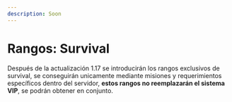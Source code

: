 ```yaml
---
description: Soon
---
```


# Rangos: Survival

Después de la actualización 1.17 se introducirán los rangos exclusivos de survival, se conseguirán unicamente mediante misiones y requerimientos específicos dentro del servidor, **estos rangos no reemplazarán el sistema VIP**, se podrán obtener en conjunto.

